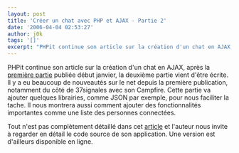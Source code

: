```yaml
---
layout: post
title: 'Créer un chat avec PHP et AJAX - Partie 2'
date: '2006-04-04 02:53:27'
author: j0k
tags: '[]'
excerpt: "PHPit continue son article sur la création d'un chat en AJAX, après la [première partie](http://www.j0k3r.net/news-creer-un-chat-avec-php-et-ajax-967.html) publiée début janvier, la deuxième partie vient d'être écrite.     \nIl y a eu beaucoup de nouveautés sur le net depuis la première publication, notamment du côté de 37signales avec son Campfire. Cette      …"
---
```


PHPit continue son article sur la création d'un chat en AJAX, après la [première partie](http://www.j0k3r.net/news-creer-un-chat-avec-php-et-ajax-967.html) publiée début janvier, la deuxième partie vient d'être écrite.
Il y a eu beaucoup de nouveautés sur le net depuis la première publication, notamment du côté de 37signales avec son Campfire. Cette partie va ajouter quelques librairies, comme JSON par exemple, pour nous faciliter la tache. Il nous montrera aussi comment ajouter des fonctionnalités importantes comme une liste des personnes connectées.

Tout n'est pas complètement détaillé dans cet [article](http://www.phpit.net/article/ajax-php-chat-part-two/) et l'auteur nous invite à regarder en détail le code source de son application. Une version est d'ailleurs disponible en ligne.
